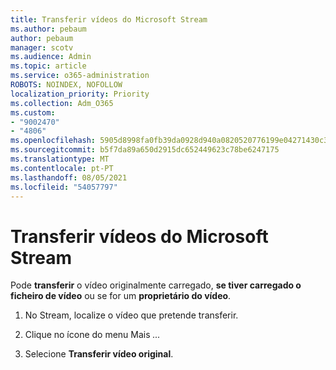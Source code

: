 ```yaml
---
title: Transferir vídeos do Microsoft Stream
ms.author: pebaum
author: pebaum
manager: scotv
ms.audience: Admin
ms.topic: article
ms.service: o365-administration
ROBOTS: NOINDEX, NOFOLLOW
localization_priority: Priority
ms.collection: Adm_O365
ms.custom:
- "9002470"
- "4806"
ms.openlocfilehash: 5905d8998fa0fb39da0928d940a0820520776199e04271430c36d3f7c1cd92fc
ms.sourcegitcommit: b5f7da89a650d2915dc652449623c78be6247175
ms.translationtype: MT
ms.contentlocale: pt-PT
ms.lasthandoff: 08/05/2021
ms.locfileid: "54057797"
---
```

# <a name="download-microsoft-stream-videos"></a>Transferir vídeos do Microsoft Stream

Pode **transferir** o vídeo originalmente carregado, **se tiver carregado o ficheiro de vídeo** ou se for um **proprietário do vídeo**.

1. No Stream, localize o vídeo que pretende transferir.

2. Clique no ícone do menu Mais *...*

3. Selecione **Transferir vídeo original**.
